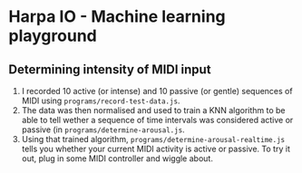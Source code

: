 # Harpa IO - Machine learning playground

## Determining intensity of MIDI input

1. I recorded 10 active (or intense) and 10 passive (or gentle) sequences of MIDI using `programs/record-test-data.js`.
2. The data was then normalised and used to train a KNN algorithm to be able to tell wether a sequence of time intervals was considered active or passive (in `programs/determine-arousal.js`.
3. Using that trained algorithm, `programs/determine-arousal-realtime.js` tells you whether your current MIDI activity is active or passive. To try it out, plug in some MIDI controller and wiggle about.
